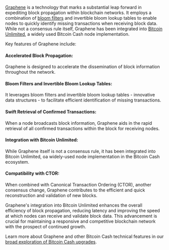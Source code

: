 [Graphene](https://cryptoeconomics.cs.umass.edu/graphene/explained.html) is a technology that marks a substantial leap forward in expediting block propagation within blockchain networks. It employs a combination of [bloom filters](https://en.wikipedia.org/wiki/Bloom_filter) and invertible bloom lookup tables to enable nodes to quickly identify missing transactions when receiving block data. While not a consensus rule itself, Graphene has been integrated into [Bitcoin Unlimited](https://www.bitcoinunlimited.info/), a widely used Bitcoin Cash node implementation.

Key features of Graphene include:

#### Accelerated Block Propagation:

Graphene is designed to accelerate the dissemination of block information throughout the network.

#### Bloom Filters and Invertible Bloom Lookup Tables:

It leverages bloom filters and invertible bloom lookup tables - innovative data structures - to facilitate efficient identification of missing transactions.

#### Swift Retrieval of Confirmed Transactions:

When a node broadcasts block information, Graphene aids in the rapid retrieval of all confirmed transactions within the block for receiving nodes.

#### Integration with Bitcoin Unlimited:

While Graphene itself is not a consensus rule, it has been integrated into Bitcoin Unlimited, oa widely-used node implementation in the Bitcoin Cash ecosystem.

#### Compatibility with CTOR:

When combined with Canonical Transaction Ordering (CTOR), another consensus change, Graphene contributes to the efficient and quick reconstruction and validation of new blocks.

Graphene's integration into Bitcoin Unlimited enhances the overall efficiency of block propagation, reducing latency and improving the speed at which nodes can receive and validate block data. This advancement is crucial for maintaining a responsive and competitive blockchain network with the prospect of continued growth.

Learn more about Graphene and other Bitcoin Cash technical features in our [broad exploration of Bitcoin Cash upgrades](https://bchfaq.com/what-is-the-difference-between-bitcoin-and-bitcoin-cash-part-4/#bitcoin-cash-upgrades).
